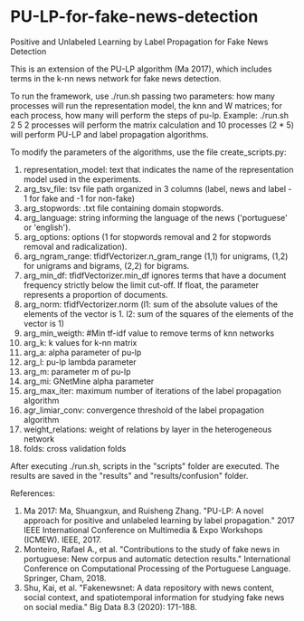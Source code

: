 # PU-LP-for-fake-news-detection
Positive and Unlabeled Learning by Label Propagation for Fake News Detection

This is an extension of the PU-LP algorithm (Ma 2017), which includes terms in the k-nn news network for fake news detection.

To run the framework, use ./run.sh passing two parameters: how many processes will run the representation model, the knn and W matrices; for each process, how many will perform the steps of pu-lp.
Example: ./run.sh 2 5
2 processes will perform the matrix calculation and 10 processes (2 * 5) will perform PU-LP and label propagation algorithms.

To modify the parameters of the algorithms, use the file create_scripts.py:
1. representation_model: text that indicates the name of the representation model used in the experiments.
2. arg_tsv_file: tsv file path organized in 3 columns (label, news and label - 1 for fake and -1 for non-fake)
3. arg_stopwords: .txt file containing domain stopwords.
4. arg_language: string informing the language of the news ('portuguese' or 'english').
5. arg_options: options (1 for stopwords removal and 2 for stopwords removal and radicalization).
6. arg_ngram_range: tfidfVectorizer.n_gram_range (1,1) for unigrams, (1,2) for unigrams and bigrams, (2,2) for bigrams.
7. arg_min_df: tfidfVectorizer.min_df ignores terms that have a document frequency strictly below the limit cut-off. If float, the parameter represents a proportion of documents.
8. arg_norm: tfidfVectorizer.norm (l1: sum of the absolute values ​​of the elements of the vector is 1. l2: sum of the squares of the elements of the vector is 1)
9. arg_min_weigth: #Min tf-idf value to remove terms of knn networks
10. arg_k: k values for k-nn matrix
11. arg_a: alpha parameter of pu-lp
12. arg_l: pu-lp lambda parameter
13. arg_m: parameter m of pu-lp
14. arg_mi: GNetMine alpha parameter
15. arg_max_iter: maximum number of iterations of the label propagation algorithm
16. agr_limiar_conv: convergence threshold of the label propagation algorithm
17. weight_relations: weight of relations by layer in the heterogeneous network
18. folds: cross validation folds

After executing ./run.sh, scripts in the "scripts" folder are executed. The results are saved in the "results" and "results/confusion" folder.

References:
1. Ma 2017: Ma, Shuangxun, and Ruisheng Zhang. "PU-LP: A novel approach for positive and unlabeled learning by label propagation." 2017 IEEE International Conference on Multimedia & Expo Workshops (ICMEW). IEEE, 2017.
2. Monteiro, Rafael A., et al. "Contributions to the study of fake news in portuguese: New corpus and automatic detection results." International Conference on Computational Processing of the Portuguese Language. Springer, Cham, 2018.
3. Shu, Kai, et al. "Fakenewsnet: A data repository with news content, social context, and spatiotemporal information for studying fake news on social media." Big Data 8.3 (2020): 171-188. 
